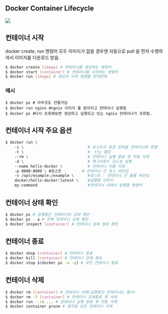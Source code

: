 ## Docker Container Lifecycle
![](https://velog.velcdn.com/images/noyohanx/post/f5c5dbf9-ff6c-438f-833d-41492ebf6bab/image.png)

## 컨테이너 시작
docker create, run 명령어 모두 이미지가 없을 경우엔 자동으로 pull 을 먼저 수행하여서 이미지를 다운로드 받음.

```.sh
$ docker create [image] # 컨테이너를 생성하는 명령어
$ docker start [container] # 컨테이너를 시작하는 명령어
$ docker run [image] # 생성과 시작 명령을 한꺼번에
```
### 예시
```
$ docker ps # 아무것도 안뜰거임
$ docker run nginx #ngnix 이미지 풀 받아지고 컨테이너 실행됨
$ docker ps #다시 조회해보면 생성하고 실행되고 있는 ngnix 컨테이너가 조회됨.
```

## 컨테이너 시작 주요 옵션
```.sh
$ docker run \ 
	-i \ 							# 호스트의 표준 입력을 컨테이너와 연결
    -t \ 							#  tty 할당
    --rm \ 							# 컨테이너 실행 종료 후 자동 삭제
    -d \ 							# 백그라운드 모드로 실행
    --name hello-docker \ 			# 컨테이너 이름 지정
    -p 8000:8000 \ #호스트 -  		# 컨테이너 간 포스 바인딩
    -v /opt/example:/example \ 		#호스트 - 컨테이너 간 볼륨 바인딩
    docker/hello-docker:latest \ 	#실행할 이미지
    my-command 						#컨테이너 내에서 실행할 명령어
```

## 컨테이너 상태 확인
```.sh
$ docker ps # 실행중인 컨테이너의 상태 확인
$ docker ps - a # 전체 컨테이너 상태 확인
$ docker inspect [container] # 컨테이너 상세 정보 확인
```
## 컨테이너 종료
```.sh
$ docker shop [container] # 컨테이너 종료
$ docker kill [container] # 컨테이너 강제 종료
$ docker stop $(docker ps -a -q) # 모든 컨테이너 종료
```

## 컨테이너 삭제
```.sh
$ docker rm [container] # 컨테이너 삭제(실행중인 컨테이너는 불가)
$ docker rm -f [container] # 컨테이너 강제종류 후 삭제
$ docker run --rm ... # 컨테이너 실행 종류 후 자동 삭제
$ docker container prune # 중지된 모든 컨테이너 삭제
```

